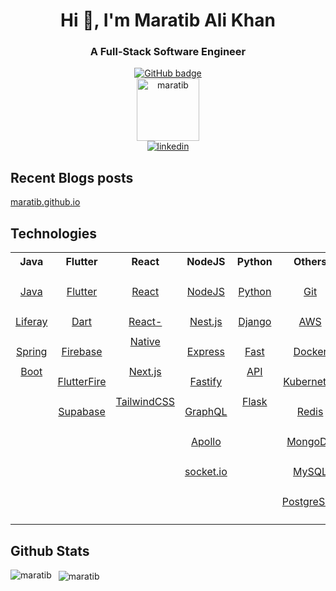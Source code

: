<h1 align="center">Hi 👋, I'm Maratib Ali Khan</h1>
<h3 align="center">A Full-Stack Software Engineer</h3>

<p align="center">
  <a href="https://github.com/maratib?tab=followers">
    <img src="https://img.shields.io/github/followers/maratib?label=Followers&logo=GitHub&style=for-the-badge" alt="GitHub badge" />
  </a>
  <br>
  <img src="https://komarev.com/ghpvc/?username=maratib" alt="maratib" height="100" />
  <br>
  <a href="https://www.linkedin.com/in/maratibali" rel="nofollow noreferrer">
    <img src="https://i.sstatic.net/gVE0j.png" alt="linkedin">
  </a>

</p>

## Recent Blogs posts

[maratib.github.io](https://maratib.github.io)

## Technologies

<div style="width=100%;">
<table width="100%">
<tr><th align="center">Java</th><th align="center">Flutter</th><th align="center">React</th><th align="center">NodeJS</th><th align="center">Python</th><th align="center">Others</th></tr>
<tr><td valign="top" style="line-height: 2.0; text-align: center;">

[Java](https://github.com/maratib?tab=repositories&q=java)

[Liferay](https://github.com/maratib?tab=repositories&q=liferay)

[Spring Boot](https://github.com/maratib?tab=repositories&q=spring-boot)

</td><td valign="top" align="center" style="line-height: 2.0; text-align: center;">

[Flutter](https://github.com/maratib?tab=repositories&q=flutter)

[Dart](https://github.com/maratib?tab=repositories&q=dart)

[Firebase](https://github.com/maratib?tab=repositories&q=firebase)

[FlutterFire](https://github.com/maratib?tab=repositories&q=flutterfire)

[Supabase](https://github.com/maratib?tab=repositories&q=supabase)

</td><td valign="top" align="center" style="line-height: 2.0; text-align: center;">

[React](https://github.com/maratib?tab=repositories&q=react)

[React-Native](https://github.com/maratib?tab=repositories&q=react-native)

[Next.js](https://github.com/maratib?tab=repositories&q=nextjs)

[TailwindCSS](https://github.com/maratib?tab=repositories&q=tailwindcss)

</td><td valign="top" align="center" style="line-height: 2.0; text-align: center;">

[NodeJS](https://github.com/maratib?tab=repositories&q=nodejs)

[Nest.js](https://github.com/maratib?tab=repositories&q=nestjs)

[Express](https://github.com/maratib?tab=repositories&q=express)

[Fastify](https://github.com/maratib?tab=repositories&q=fastify)

[GraphQL](https://github.com/maratib?tab=repositories&q=graphql)

[Apollo](https://github.com/maratib?tab=repositories&q=apollo)

[socket.io](https://github.com/maratib?tab=repositories&q=socket.io)

</td><td valign="top" align="center" style="line-height: 2.0; text-align: center;">

[Python](https://github.com/maratib?tab=repositories&q=python)

[Django](https://github.com/maratib?tab=repositories&q=django)

[Fast API](https://github.com/maratib?tab=repositories&q=fast-api)

[Flask](https://github.com/maratib?tab=repositories&q=flask)

</td><td valign="top" align="center" style="line-height: 2.0; text-align: center;">

[Git](https://github.com/maratib?tab=repositories&q=git)

[AWS](https://github.com/maratib?tab=repositories&q=aws)

[Docker](https://github.com/maratib?tab=repositories&q=docker)

[Kubernetes](https://github.com/maratib?tab=repositories&q=kubernetes)

[Redis](https://github.com/maratib?tab=repositories&q=redis)

[MongoDB](https://github.com/maratib?tab=repositories&q=mongodb)

[MySQL](https://github.com/maratib?tab=repositories&q=mysql)

[PostgreSQL](https://github.com/maratib?tab=repositories&q=postgresql)

</td></tr>

</table>
</div>

## Github Stats

<p>
    <img align="left" src="https://github-readme-stats.vercel.app/api/top-langs/?username=maratib&layout=compact&hide=html" alt="maratib" />
</p>

<p>&nbsp;
    <img align="center" src="https://github-readme-stats.vercel.app/api?username=maratib&show_icons=true" alt="maratib" />
</p>

<!-- <p align="center">
    <a href="https://bhanuteja.dev" target="blank"><img align="center" src="https://github.com/pbteja1998/pbteja1998/blob/master/images/logo.png" alt="Bhanu Teja's Portfolio" height="30" width="30" /></a>
    <a href="https://blog.bhanuteja.dev" target="blank"><img align="center" src="https://cdn.hashnode.com/res/hashnode/image/upload/v1592752137870/scHk9tTaA.png" alt="Bhanu Teja's Blog" height="30" width="30" /></a>
    <a href="https://linkedin.com/in/pbteja1998" target="blank"><img align="center" src="https://cdn.jsdelivr.net/npm/simple-icons@3.0.1/icons/linkedin.svg" alt="pbteja1998" height="30" width="30" /></a>
    <a href="https://twitter.com/pbteja1998" target="blank"><img align="center" src="https://cdn.jsdelivr.net/npm/simple-icons@3.0.1/icons/twitter.svg" alt="pbteja1998" height="30" width="30" /></a>
    <a href="https://hashnode.com/@pbteja1998" target="blank"><img align="center" src="https://cdn.hashnode.com/res/hashnode/image/upload/v1592752137870/scHk9tTaA.png" alt="@pbteja1998" height="30" width="30" /></a>
    <a href="https://dev.to/pbteja1998" target="blank"><img align="center" src="https://cdn.jsdelivr.net/npm/simple-icons@3.0.1/icons/dev-dot-to.svg" alt="pbteja1998" height="30" width="30" /></a>
    <a href="https://medium.com/@pbteja1998" target="blank"><img align="center" src="https://cdn.jsdelivr.net/npm/simple-icons@3.0.1/icons/medium.svg" alt="@pbteja1998" height="30" width="30" /></a>
    <a href="https://codepen.io/pbteja1998" target="blank"><img align="center" src="https://cdn.jsdelivr.net/npm/simple-icons@3.0.1/icons/codepen.svg" alt="pbteja1998" height="30" width="30" /></a>
    <a href="https://codesandbox.com/pbteja1998" target="blank"><img align="center" src="https://cdn.jsdelivr.net/npm/simple-icons@3.0.1/icons/codesandbox.svg" alt="pbteja1998" height="30" width="30" /></a>
</p> -->
